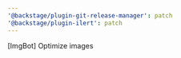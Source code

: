 ```yaml
---
'@backstage/plugin-git-release-manager': patch
'@backstage/plugin-ilert': patch
---
```


[ImgBot] Optimize images
